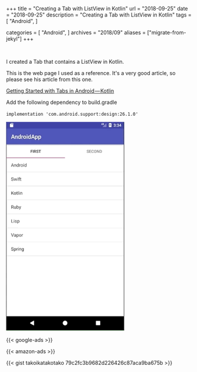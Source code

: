 +++
title = "Creating a Tab with ListView in Kotlin"
url = "2018-09-25"
date = "2018-09-25"
description = "Creating a Tab with ListView in Kotlin"
tags = [
    "Android",
]

categories = [
    "Android",
]
archives = "2018/09"
aliases = ["migrate-from-jekyl"]
+++

<br>


I created a Tab that contains a ListView in Kotlin.

This is the web page I used as a reference.
It's a very good article, so please see his article from this one.

[Getting Started with Tabs in Android — Kotlin](https://medium.com/@eijaz/getting-started-with-tablayout-in-android-kotlin-bb7e21783761)

Add the following dependency to build.gradle

`implementation 'com.android.support:design:26.1.0'`

![alt](1.gif)

<!-- Google Ads -->
{{< google-ads >}}

<!-- Amazon Ads -->
{{< amazon-ads >}}


{{< gist takoikatakotako 79c2fc3b9682d226426c87aca9ba675b >}}
